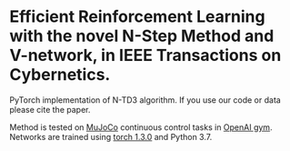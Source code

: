 # Efficient Reinforcement Learning with the novel N-Step Method and V-network, in IEEE Transactions on Cybernetics.

PyTorch implementation of N-TD3 algorithm. If you use our code or data please cite the paper.

Method is tested on [MuJoCo](http://www.mujoco.org/) continuous control tasks in [OpenAI gym](https://github.com/openai/gym). 
Networks are trained using [torch 1.3.0](https://github.com/pytorch/pytorch) and Python 3.7.
